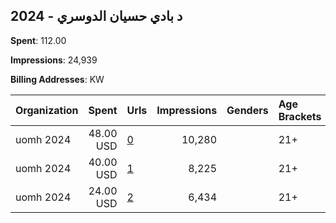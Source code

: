 ## 2024 - د بادي حسيان الدوسري 
**Spent**: 112.00

**Impressions**: 24,939

**Billing Addresses**: KW

|Organization|Spent|Urls|Impressions|Genders|Age Brackets|Country Codes|
|:---|---:|:---|---:|:---|:---|:---|
|uomh 2024|48.00 USD|[0](https://www.snap.com/political-ads/asset/bf1604494a301e2dde6ff0e3b2bfd9e12ee65fec0591364c2413310a6abcfbd2?mediaType=mp4)|10,280||21+|kuwait|
|uomh 2024|40.00 USD|[1](https://www.snap.com/political-ads/asset/bf1604494a301e2dde6ff0e3b2bfd9e12ee65fec0591364c2413310a6abcfbd2?mediaType=mp4)|8,225||21+|kuwait|
|uomh 2024|24.00 USD|[2](https://www.snap.com/political-ads/asset/bf1604494a301e2dde6ff0e3b2bfd9e12ee65fec0591364c2413310a6abcfbd2?mediaType=mp4)|6,434||21+|kuwait|
